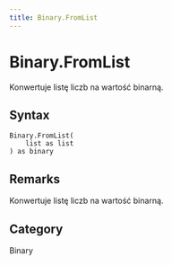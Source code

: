 ```yaml
---
title: Binary.FromList
---
```


# Binary.FromList


Konwertuje listę liczb na wartość binarną.


## Syntax

```powerquery
Binary.FromList(
    list as list
) as binary
```


## Remarks

Konwertuje listę liczb na wartość binarną.



## Category
Binary
